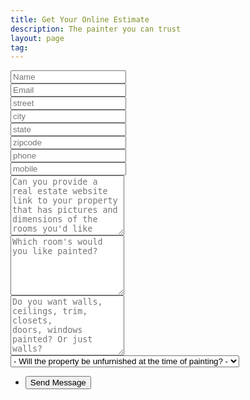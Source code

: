 ```yaml
---
title: Get Your Online Estimate
description: The painter you can trust
layout: page
tag:
---
```


<form  method="post" action="https://usebasin.com/f/6bcd25800dff" >
	<div class="row uniform">
		<div class="6u 12u$(xsmall)">
			<input type="text" name="name" id="name" value="" placeholder="Name" />
		</div>
		<div class="6u$ 12u$(xsmall)">
			<input type="email" name="email" id="email" value="" placeholder="Email" />
		</div>
		<div class="6u 12u$(xsmall)">
			<input type="text" name="street" id="street" value="" placeholder="street" />
		</div>
		<div class="6u$ 12u$(xsmall)">
			<input type="text" name="city" id="city" value="" placeholder="city" />
		</div>
		<div class="6u 12u$(xsmall)">
			<input type="text" name="state" id="state" value="" placeholder="state" />
		</div>
		<div class="6u$ 12u$(xsmall)">
			<input type="text" name="zipcode" id="zipcode" value="" placeholder="zipcode" />
		</div>
		<div class="6u 12u$(xsmall)">
			<input type="text" name="phone" id="phone" value="" placeholder="phone" />
		</div>
		<div class="6u$ 12u$(xsmall)">
			<input type="text" name="mobile" id="mobile" value="" placeholder="mobile" />
		</div>
		<!-- Break -->
		<div class="12u$">
			<textarea name="description" id="description" placeholder="Can you provide a real estate website link to your property that has pictures and dimensions of the rooms you'd like painted?" rows="6"></textarea>
		</div>
		<div class="12u$">
			<textarea name="roompaint" id="roompaint" placeholder="Which room's would you like painted?" rows="6"></textarea>
		</div>
		<div class="12u$">
			<textarea name="others" id="others" placeholder="Do you want walls, ceilings, trim, closets, 
doors, windows painted? Or just walls?" rows="6"></textarea>
		</div>
		<!-- Break -->
		<div class="6u 12u$(xsmall)">
			<div class="select-wrapper">
				<select name="category" id="category">
					<option value="">- Will the property be unfurnished at the time of painting? -</option>
					<option value="1">Furnished</option>
					<option value="1">Unfurnished</option>
					<option value="1">Administration</option>
					<option value="1">Human Resources</option>
				</select>
			</div>
		</div>
		<!-- Break -->
		<div class="12u$">
			<ul class="actions">
				<li><input type="submit" value="Send Message" /></li>
			</ul>
		</div>
	</div>
</form>